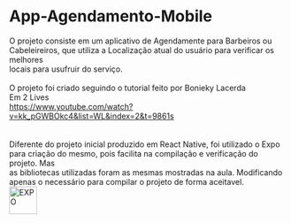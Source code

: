 # App-Agendamento-Mobile</br>
O projeto consiste em um aplicativo de Agendamente para Barbeiros ou Cabeleireiros, que utiliza a Localização atual do usuário para verificar os melhores</br>
locais para usufruir do serviço.</br>
</br>
O projeto foi criado seguindo o tutorial feito por Bonieky Lacerda</br>
Em 2 Lives</br>
https://www.youtube.com/watch?v=kk_pGWBOkc4&list=WL&index=2&t=9861s </br>
</br>
</br>
Diferente do projeto inicial produzido em React Native, foi utilizado o Expo para criação do mesmo, pois facilita na compilação e verificação do projeto. Mas </br>
as bibliotecas utilizadas foram as mesmas mostradas na aula. Modificando apenas o necessário para compilar o projeto de forma aceitavel.</br>
<img src="https://cdn.icon-icons.com/icons2/2389/PNG/512/expo_logo_icon_145293.png" width="50px" height="50px" title="EXPO"> 
